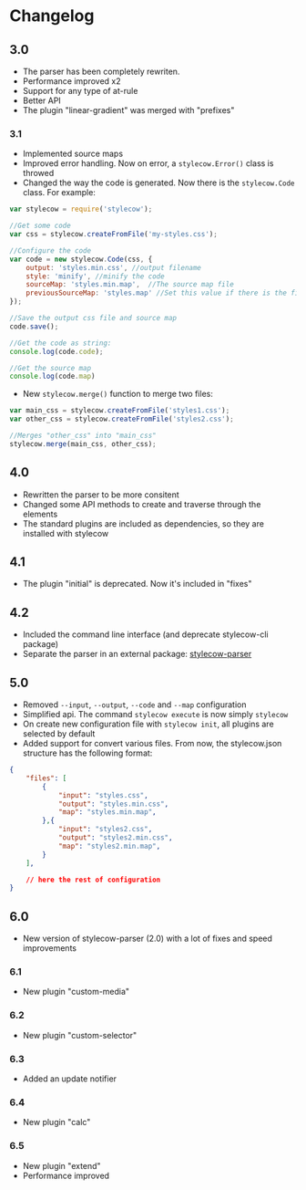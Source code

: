 # Changelog

## 3.0

* The parser has been completely rewriten.
* Performance improved x2
* Support for any type of at-rule
* Better API
* The plugin "linear-gradient" was merged with "prefixes"

### 3.1

* Implemented source maps
* Improved error handling. Now on error, a `stylecow.Error()` class is throwed
* Changed the way the code is generated. Now there is the `stylecow.Code` class. For example:

```js
var stylecow = require('stylecow');

//Get some code
var css = stylecow.createFromFile('my-styles.css');

//Configure the code
var code = new stylecow.Code(css, {
	output: 'styles.min.css', //output filename
    style: 'minify', //minify the code
    sourceMap: 'styles.min.map',  //The source map file
    previousSourceMap: 'styles.map' //Set this value if there is the file has a source map created by other preprocessor, such less/sass and it's not defined in the code.
});

//Save the output css file and source map
code.save();

//Get the code as string:
console.log(code.code);

//Get the source map
console.log(code.map)
```
* New `stylecow.merge()` function to merge two files:
```js
var main_css = stylecow.createFromFile('styles1.css');
var other_css = stylecow.createFromFile('styles2.css');

//Merges "other_css" into "main_css"
stylecow.merge(main_css, other_css);
```

## 4.0

* Rewritten the parser to be more consitent
* Changed some API methods to create and traverse through the elements
* The standard plugins are included as dependencies, so they are installed with stylecow

## 4.1
* The plugin "initial" is deprecated. Now it's included in "fixes"

## 4.2

* Included the command line interface (and deprecate stylecow-cli package)
* Separate the parser in an external package: [stylecow-parser](https://github.com/stylecow/stylecow-parser)

## 5.0

* Removed `--input`, `--output`, `--code` and `--map` configuration
* Simplified api. The command `stylecow execute` is now simply `stylecow`
* On create new configuration file with `stylecow init`, all plugins are selected by default
* Added support for convert various files. From now, the stylecow.json structure has the following format:

```json
{
	"files": [
		{
			"input": "styles.css",
			"output": "styles.min.css",
			"map": "styles.min.map",
		},{
			"input": "styles2.css",
			"output": "styles2.min.css",
			"map": "styles2.min.map",
		}
	],

	// here the rest of configuration
}
```

## 6.0

* New version of stylecow-parser (2.0) with a lot of fixes and speed improvements


### 6.1

* New plugin "custom-media"

### 6.2

* New plugin "custom-selector"

### 6.3

* Added an update notifier

### 6.4

* New plugin "calc"

### 6.5

* New plugin "extend"
* Performance improved
